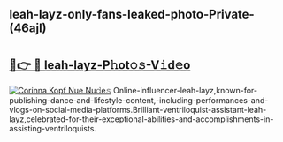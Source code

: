 ## leah-layz-only-fans​-leaked-photo​-Private-(46ajl)


# <h2><a href="https://mediaupload.pro?title=leah-layz&ref=git">🔗👉 🔴 leah-layz-P𝚑ot𝚘𝚜-V𝚒d𝚎o</a></h2>

[![Corinna Kopf Nue Nu𝚍e𝚜](https://i.imgur.com/0qMVB7G.gif)](https://mediaupload.pro?title=leah-layz&ref=git)
Online-influencer-leah-layz,known-for-publishing-dance-and-lifestyle-content,-including-performances-and-vlogs-on-social-media-platforms.Brilliant-ventriloquist-assistant-leah-layz,celebrated-for-their-exceptional-abilities-and-accomplishments-in-assisting-ventriloquists.  